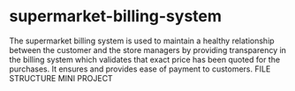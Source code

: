 # supermarket-billing-system
The supermarket billing system is used to maintain a healthy relationship between the customer and the store managers by providing transparency in the billing system which validates that exact price has been quoted for the purchases. It ensures and provides ease of payment to customers.
FILE STRUCTURE MINI PROJECT 
